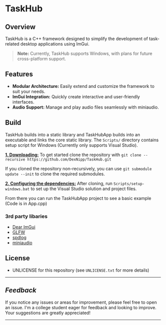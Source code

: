 # TaskHub
## Overview
TaskHub is a C++ framework designed to simplify the development of task-related desktop applications using ImGui.
> **Note:** Currently, TaskHub supports Windows, with plans for future cross-platform support.
## Features
- **Modular Architecture:** Easily extend and customize the framework to suit your needs.
- **ImGui Integration:** Quickly create interactive and user-friendly interfaces.
- **Audio Support:** Manage and play audio files seamlessly with miniaudio.

## Build
TaskHub builds into a static library and TaskHubApp builds into an executable and links the core static library. The `Scripts/` directory contains setup script for Windows (Currently only supports Visual Studio).

<ins>**1. Downloading:**</ins>
To get started clone the repository with `git clone --recursive https://github.com/DexNipp/TaskHub.git`

If you cloned the repository non-recursively, you can use `git submodule update --init` to clone the required submodules.

<ins>**2. Configuring the dependencies:**</ins>
After cloning, run `Scripts/setup-windows.bat` to set up the Visual Studio solution and project files.

From there you can run the TaskHubApp project to see a basic example (Code is in App.cpp)

### 3rd party libaries
- [Dear ImGui](https://github.com/ocornut/imgui)
- [GLFW](https://github.com/glfw/glfw)
- [spdlog](https://github.com/gabime/spdlog)
- [miniaudio](https://github.com/mackron/miniaudio)

## License
- UNLICENSE for this repository (see `UNLICENSE.txt` for more details)

---

## *Feedback*

If you notice any issues or areas for improvement, please feel free to open an issue. I'm a college student eager for feedback and looking to improve. Your suggestions are greatly appreciated!

---
